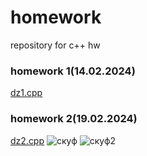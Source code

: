 # homework
repository for c++ hw  
### homework 1(14.02.2024)               
[dz1.cpp](https://github.com/xurky1/homework1/edit/main/dz1.cpp)

### homework 2(19.02.2024)
[dz2.cpp](https://github.com/xurky1/homework1/blob/main/dz2.cpp)
![скуф](https://flomaster.top/uploads/posts/2023-10/1697500051_flomaster-top-p-risunok-shreka-karandashom-pinterest-1.jpg)
![скуф2](https://w7.pngwing.com/pngs/553/165/png-transparent-shrek-the-musical-princess-fiona-shrek-2-youtube-shrek-food-face-heroes-thumbnail.png)
